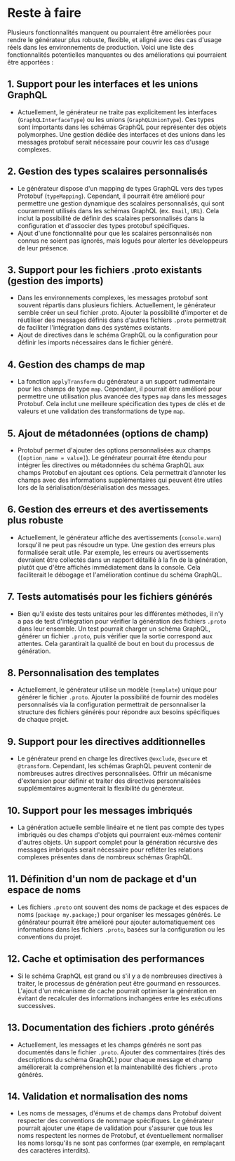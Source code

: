 # Reste à faire

Plusieurs fonctionnalités manquent ou pourraient être améliorées pour rendre le générateur plus robuste, flexible, et aligné avec des cas d'usage réels dans les environnements de production. Voici une liste des fonctionnalités potentielles manquantes ou des améliorations qui pourraient être apportées :

## 1. **Support pour les interfaces et les unions GraphQL**

   - Actuellement, le générateur ne traite pas explicitement les interfaces (`GraphQLInterfaceType`) ou les unions (`GraphQLUnionType`). Ces types sont importants dans les schémas GraphQL pour représenter des objets polymorphes. Une gestion dédiée des interfaces et des unions dans les messages protobuf serait nécessaire pour couvrir les cas d'usage complexes.

## 2. **Gestion des types scalaires personnalisés**

   - Le générateur dispose d'un mapping de types GraphQL vers des types Protobuf (`typeMapping`). Cependant, il pourrait être amélioré pour permettre une gestion dynamique des scalaires personnalisés, qui sont couramment utilisés dans les schémas GraphQL (ex. `Email`, `URL`). Cela inclut la possibilité de définir des scalaires personnalisés dans la configuration et d'associer des types protobuf spécifiques.
   - Ajout d'une fonctionnalité pour que les scalaires personnalisés non connus ne soient pas ignorés, mais logués pour alerter les développeurs de leur présence.

## 3. **Support pour les fichiers .proto existants (gestion des imports)**

   - Dans les environnements complexes, les messages protobuf sont souvent répartis dans plusieurs fichiers. Actuellement, le générateur semble créer un seul fichier .proto. Ajouter la possibilité d'importer et de réutiliser des messages définis dans d'autres fichiers `.proto` permettrait de faciliter l'intégration dans des systèmes existants.
   - Ajout de directives dans le schéma GraphQL ou la configuration pour définir les imports nécessaires dans le fichier généré.

## 4. **Gestion des champs de map**

   - La fonction `applyTransform` du générateur a un support rudimentaire pour les champs de type `map`. Cependant, il pourrait être amélioré pour permettre une utilisation plus avancée des types `map` dans les messages Protobuf. Cela inclut une meilleure spécification des types de clés et de valeurs et une validation des transformations de type `map`.

## 5. **Ajout de métadonnées (options de champ)**

   - Protobuf permet d'ajouter des options personnalisées aux champs (`[option_name = value]`). Le générateur pourrait être étendu pour intégrer les directives ou métadonnées du schéma GraphQL aux champs Protobuf en ajoutant ces options. Cela permettrait d’annoter les champs avec des informations supplémentaires qui peuvent être utiles lors de la sérialisation/désérialisation des messages.

## 6. **Gestion des erreurs et des avertissements plus robuste**

   - Actuellement, le générateur affiche des avertissements (`console.warn`) lorsqu'il ne peut pas résoudre un type. Une gestion des erreurs plus formalisée serait utile. Par exemple, les erreurs ou avertissements devraient être collectés dans un rapport détaillé à la fin de la génération, plutôt que d'être affichés immédiatement dans la console. Cela faciliterait le débogage et l'amélioration continue du schéma GraphQL.

## 7. **Tests automatisés pour les fichiers générés**

   - Bien qu'il existe des tests unitaires pour les différentes méthodes, il n'y a pas de test d'intégration pour vérifier la génération des fichiers `.proto` dans leur ensemble. Un test pourrait charger un schéma GraphQL, générer un fichier `.proto`, puis vérifier que la sortie correspond aux attentes. Cela garantirait la qualité de bout en bout du processus de génération.

## 8. **Personnalisation des templates**

   - Actuellement, le générateur utilise un modèle (`template`) unique pour générer le fichier `.proto`. Ajouter la possibilité de fournir des modèles personnalisés via la configuration permettrait de personnaliser la structure des fichiers générés pour répondre aux besoins spécifiques de chaque projet.

## 9. **Support pour les directives additionnelles**
   - Le générateur prend en charge les directives `@exclude`, `@secure` et `@transform`. Cependant, les schémas GraphQL peuvent contenir de nombreuses autres directives personnalisées. Offrir un mécanisme d'extension pour définir et traiter des directives personnalisées supplémentaires augmenterait la flexibilité du générateur.

## 10. **Support pour les messages imbriqués**
   - La génération actuelle semble linéaire et ne tient pas compte des types imbriqués ou des champs d'objets qui pourraient eux-mêmes contenir d'autres objets. Un support complet pour la génération récursive des messages imbriqués serait nécessaire pour refléter les relations complexes présentes dans de nombreux schémas GraphQL.

## 11. **Définition d'un nom de package et d'un espace de noms**
   - Les fichiers `.proto` ont souvent des noms de package et des espaces de noms (`package my.package;`) pour organiser les messages générés. Le générateur pourrait être amélioré pour ajouter automatiquement ces informations dans les fichiers `.proto`, basées sur la configuration ou les conventions du projet.

## 12. **Cache et optimisation des performances**
   - Si le schéma GraphQL est grand ou s'il y a de nombreuses directives à traiter, le processus de génération peut être gourmand en ressources. L'ajout d'un mécanisme de cache pourrait optimiser la génération en évitant de recalculer des informations inchangées entre les exécutions successives.

## 13. **Documentation des fichiers .proto générés**
   - Actuellement, les messages et les champs générés ne sont pas documentés dans le fichier `.proto`. Ajouter des commentaires (tirés des descriptions du schéma GraphQL) pour chaque message et champ améliorerait la compréhension et la maintenabilité des fichiers `.proto` générés.

## 14. **Validation et normalisation des noms**
   - Les noms de messages, d'énums et de champs dans Protobuf doivent respecter des conventions de nommage spécifiques. Le générateur pourrait ajouter une étape de validation pour s'assurer que tous les noms respectent les normes de Protobuf, et éventuellement normaliser les noms lorsqu'ils ne sont pas conformes (par exemple, en remplaçant des caractères interdits).
